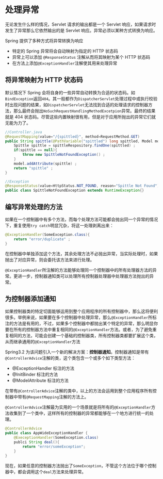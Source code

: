 # 处理异常

无论发生什么样的情况，Servlet 请求的输出都是一个 Servlet 响应，如果请求时发生了异常那么它依然输出的是 Servlet 响应。异常必须以某种方式转换为响应。

Spring 提供了多种方式将异常转换为响应

- 特定的 Spring 异常将会自动映射为指定的 HTTP 状态码
- 异常上可以添加 `@ResponseStatus` 注解从而将其映射为某个 HTTP 状态码
- 在方法上添加`@ExceptionHandler`注解使其用来处理异常

## 将异常映射为 HTTP 状态码

默认情况下 Spring 会将自身的一些异常自动转换为合适的状态码。如`BindException`返回`404`。其一般都作为`DispatcherServlet`处理过程中或执行校验时出现问题的结果，如`DispatcherServlet`无法找到合适的处理请求的控制器方法，那么最终会抛出`NoSuchRequestHandlingMethodExcetpion`异常。最终的结果就是 404 状态码。尽管这些内置映射很有用，但是对于应用所抛出的异常它们就无能为力了。

```java
//Controller.java
@RequestMapping(value="/{spittled}", method=RequestMethod.GET)
public String spittle(@PathVariable("spittled") long spittled, Model model){
    Spittle spittle = spittleRespository.findOne(spittled) ;
    if(spittle == null){
        throw new SpittleNotFoundException() ;
    }
    model.addAttribute(spittle) ;
    return "spittle" ;
}

//Exception
@ResponseStatus(value=HttpStatus.NOT_FOUND, reason="Spittle Not Found")
public class SpittleNotFoundException extends RuntimeException{}
```

## 编写异常处理的方法

如果在一个控制器中有多个方法，而每个处理方法可能都会抛出同一个异常的情况下，重复使用`try catch`明显冗杂，将这一处理剥离出来：

```java
@ExceptionHandler(SomeException.class){
    return "error/duplicate" ;
}
```
在控制器中单独添加这个方法，其余处理方法不必抛出异常，当实际处理时，如果抛出了对应异常，则会委托该方法来进行处理。

`@ExceptionHandler`所注解的方法能够处理同一个控制器中的所有处理器方法的异常。更进一步，控制器通知类可以处理所有控制器处理器中处理器方法抛出的异常。

## 为控制器添加通知

如果控制器类的特定切面能够运用到整个应用程序的所有控制器中，那么这将便利很多。举例来说，如果要在多个控制器中处理异常，那么`@ExceptionHandler`所标注的方法是有用的，不过，如果多个控制器中都抛出某个特定的异常，那么明显你要在所有的控制器方法中重复相同的`@ExceptionHandler`方法。或者，为了避免重复相同的方法，可能会创建一个基础的控制器类，所有控制器类都要扩展这个类，从而继承通用的`@ExceptionHandler`方法

Spring3.2 为该问题引入一个新的解决方案：**控制器通知**。控制器通知是带有`@ControllerAdvice`注解的类，这个类包含一个或多个如下类型方法：
- @ExceptionHandler 标注的方法
- @InitBinder 标注的方法
- @ModelAttribute 标注的方法

在带有`@ControllerAdvice`注解的类中，以上的方法会运用到整个应用程序所有控制器中带有`@RequestMapping`注解的方法上。

`@ControllerAdvice`注解最为实用的一个场景就是将所有的`@ExceptionHandler`方法收集到了一个类中，这样所有的控制器的异常都能够在一个地方进行统一的处理。

```java
@ControllerAdvice
public class AppWideExceptionHandler {
    @ExeceptionHandler(SomeException.class)
    publci String deal(){
        return "error/someException"; 
    }
}
```
现在，如果任意的控制器方法抛出了`SomeException`，不管这个方法位于哪个控制器中，都会调用这个`deal`方法来处理异常。